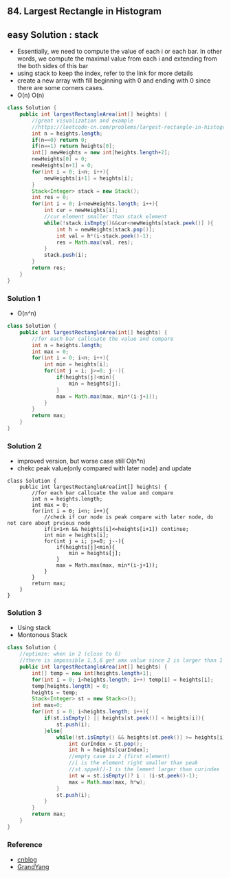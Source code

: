 ## 84. Largest Rectangle in Histogram

## easy Solution : stack
- Essentially, we need to compute the value of each i or each bar. In other words, we compute the maximal value from each i and extending from the both sides of this bar
- using stack to keep the index, refer to the link for more details
- create a new array with fill beginning with 0 and ending with 0 since there are some corners cases.
- O(n) O(n)
```java
class Solution {
    public int largestRectangleArea(int[] heights) {
        //great visualization and example
        //https://leetcode-cn.com/problems/largest-rectangle-in-histogram/solution/bao-li-jie-fa-zhan-by-liweiwei1419/
        int n = heights.length;
        if(n==0) return 0;
        if(n==1) return heights[0];
        int[] newHeights = new int[heights.length+2];
        newHeights[0] = 0;
        newHeights[n+1] = 0;
        for(int i = 0; i<n; i++){
            newHeights[i+1] = heights[i];
        }
        Stack<Integer> stack = new Stack();
        int res = 0;
        for(int i = 0; i<newHeights.length; i++){
            int cur = newHeights[i];
            //cur element smaller than stack element
            while(!stack.isEmpty()&&cur<newHeights[stack.peek()] ){
                int h = newHeights[stack.pop()];
                int val = h*(i-stack.peek()-1);
                res = Math.max(val, res);
            }
            stack.push(i);
        }
        return res;
    }
}
```

### Solution 1
- O(n^n)
```java
class Solution {
    public int largestRectangleArea(int[] heights) {
        //for each bar callcuate the value and compare
        int n = heights.length;
        int max = 0;
        for(int i = 0; i<n; i++){
            int min = heights[i];
            for(int j = i; j>=0; j--){
                if(heights[j]<min){
                    min = heights[j];
                }
                max = Math.max(max, min*(i-j+1));
            }
        }
        return max;
    }
}
```

### Solution 2
- improved version, but worse case still O(n*n)
- chekc peak value(only compared with later node) and update
```
class Solution {
    public int largestRectangleArea(int[] heights) {
        //for each bar callcuate the value and compare
        int n = heights.length;
        int max = 0;
        for(int i = 0; i<n; i++){
            //check if cur node is peak compare with later node, do not care about prvious node
            if(i+1<n && heights[i]<=heights[i+1]) continue;
            int min = heights[i];
            for(int j = i; j>=0; j--){
                if(heights[j]<min){
                    min = heights[j];
                }
                max = Math.max(max, min*(i-j+1));
            }
        }
        return max;
    }
}
```

### Solution 3
- Using stack
- Montonous Stack
```java
class Solution {
    //optimze: when in 2 (close to 6)
    //there is impossible 1,5,6 get amx value since 2 is larger than 1 (5,6,2 is larger)
    public int largestRectangleArea(int[] heights) {
        int[] temp = new int[heights.length+1];
        for(int i = 0; i<heights.length; i++) temp[i] = heights[i];
        temp[heights.length] = 0;
        heights = temp;
        Stack<Integer> st = new Stack<>();
        int max=0;
        for(int i = 0; i<heights.length; i++){
            if(st.isEmpty() || heights[st.peek()] < heights[i]){
                st.push(i);
            }else{
                while(!st.isEmpty() && heights[st.peek()] >= heights[i]){
                    int curIndex = st.pop();
                    int h = heights[curIndex];
                    //empty case is 2 (first element)
                    //i is the element right smaller than peak 
                    //st.sppek()-1 is the lement larger than curindex
                    int w = st.isEmpty()? i : (i-st.peek()-1);
                    max = Math.max(max, h*w);
                }
                st.push(i);
            }
        }
        return max;
    }
}
```

### Reference
- [cnblog](https://www.cnblogs.com/boring09/p/4231906.html)
- [GrandYang](https://www.cnblogs.com/grandyang/p/4322653.html)
